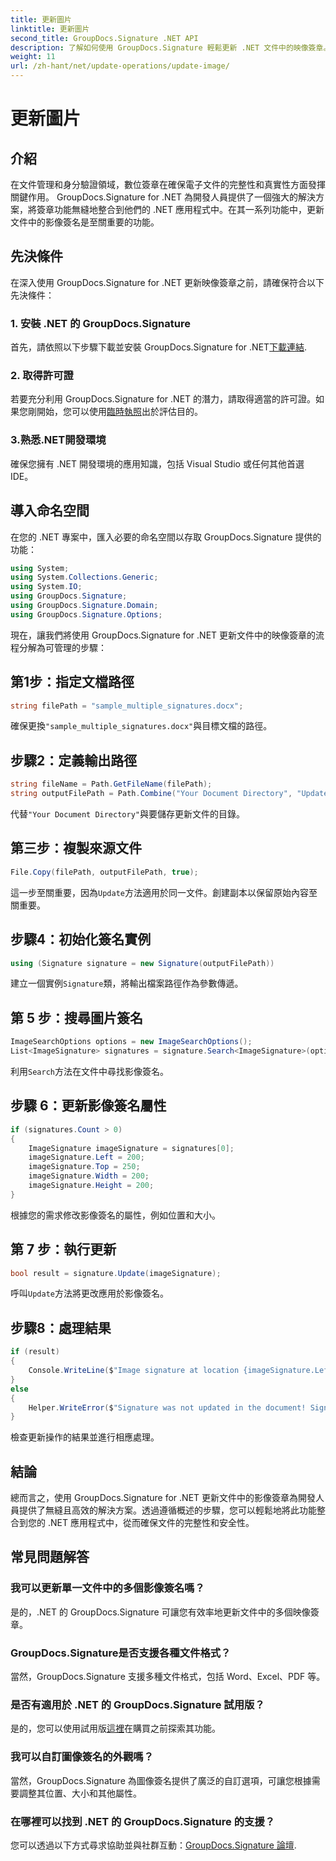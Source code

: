 ```yaml
---
title: 更新圖片
linktitle: 更新圖片
second_title: GroupDocs.Signature .NET API
description: 了解如何使用 GroupDocs.Signature 輕鬆更新 .NET 文件中的映像簽章。無縫增強文件的安全性和完整性。
weight: 11
url: /zh-hant/net/update-operations/update-image/
---
```


# 更新圖片

## 介紹
在文件管理和身分驗證領域，數位簽章在確保電子文件的完整性和真實性方面發揮關鍵作用。 GroupDocs.Signature for .NET 為開發人員提供了一個強大的解決方案，將簽章功能無縫地整合到他們的 .NET 應用程式中。在其一系列功能中，更新文件中的影像簽名是至關重要的功能。
## 先決條件
在深入使用 GroupDocs.Signature for .NET 更新映像簽章之前，請確保符合以下先決條件：
### 1. 安裝 .NET 的 GroupDocs.Signature
首先，請依照以下步驟下載並安裝 GroupDocs.Signature for .NET[下載連結](https://releases.groupdocs.com/signature/net/).
### 2. 取得許可證
若要充分利用 GroupDocs.Signature for .NET 的潛力，請取得適當的許可證。如果您剛開始，您可以使用[臨時執照](https://purchase.groupdocs.com/temporary-license/)出於評估目的。
### 3.熟悉.NET開發環境
確保您擁有 .NET 開發環境的應用知識，包括 Visual Studio 或任何其他首選 IDE。
## 導入命名空間
在您的 .NET 專案中，匯入必要的命名空間以存取 GroupDocs.Signature 提供的功能：
```csharp
using System;
using System.Collections.Generic;
using System.IO;
using GroupDocs.Signature;
using GroupDocs.Signature.Domain;
using GroupDocs.Signature.Options;
```

現在，讓我們將使用 GroupDocs.Signature for .NET 更新文件中的映像簽章的流程分解為可管理的步驟：
## 第1步：指定文檔路徑
```csharp
string filePath = "sample_multiple_signatures.docx";
```
確保更換`"sample_multiple_signatures.docx"`與目標文檔的路徑。
## 步驟2：定義輸出路徑
```csharp
string fileName = Path.GetFileName(filePath);
string outputFilePath = Path.Combine("Your Document Directory", "UpdateImage", fileName);
```
代替`"Your Document Directory"`與要儲存更新文件的目錄。
## 第三步：複製來源文件
```csharp
File.Copy(filePath, outputFilePath, true);
```
這一步至關重要，因為`Update`方法適用於同一文件。創建副本以保留原始內容至關重要。
## 步驟4：初始化簽名實例
```csharp
using (Signature signature = new Signature(outputFilePath))
```
建立一個實例`Signature`類，將輸出檔案路徑作為參數傳遞。
## 第 5 步：搜尋圖片簽名
```csharp
ImageSearchOptions options = new ImageSearchOptions();
List<ImageSignature> signatures = signature.Search<ImageSignature>(options);
```
利用`Search`方法在文件中尋找影像簽名。
## 步驟 6：更新影像簽名屬性
```csharp
if (signatures.Count > 0)
{
    ImageSignature imageSignature = signatures[0];
    imageSignature.Left = 200;
    imageSignature.Top = 250;
    imageSignature.Width = 200;
    imageSignature.Height = 200;
}
```
根據您的需求修改影像簽名的屬性，例如位置和大小。
## 第 7 步：執行更新
```csharp
bool result = signature.Update(imageSignature);
```
呼叫`Update`方法將更改應用於影像簽名。
## 步驟8：處理結果
```csharp
if (result)
{
    Console.WriteLine($"Image signature at location {imageSignature.Left}x{imageSignature.Top} and Size {imageSignature.Size}' was updated in the document ['{fileName}'].");
}
else
{
    Helper.WriteError($"Signature was not updated in the document! Signature at location {imageSignature.Left}x{imageSignature.Top} and Size {imageSignature.Size} was not found!");
}
```
檢查更新操作的結果並進行相應處理。
## 結論
總而言之，使用 GroupDocs.Signature for .NET 更新文件中的影像簽章為開發人員提供了無縫且高效的解決方案。透過遵循概述的步驟，您可以輕鬆地將此功能整合到您的 .NET 應用程式中，從而確保文件的完整性和安全性。
## 常見問題解答
### 我可以更新單一文件中的多個影像簽名嗎？
是的，.NET 的 GroupDocs.Signature 可讓您有效率地更新文件中的多個映像簽章。
### GroupDocs.Signature是否支援各種文件格式？
當然，GroupDocs.Signature 支援多種文件格式，包括 Word、Excel、PDF 等。
### 是否有適用於 .NET 的 GroupDocs.Signature 試用版？
是的，您可以使用試用版[這裡](https://releases.groupdocs.com/)在購買之前探索其功能。
### 我可以自訂圖像簽名的外觀嗎？
當然，GroupDocs.Signature 為圖像簽名提供了廣泛的自訂選項，可讓您根據需要調整其位置、大小和其他屬性。
### 在哪裡可以找到 .NET 的 GroupDocs.Signature 的支援？
您可以透過以下方式尋求協助並與社群互動：[GroupDocs.Signature 論壇](https://forum.groupdocs.com/c/signature/13).